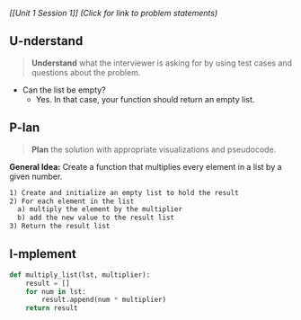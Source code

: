 *[[Unit 1 Session 1]] (Click for link to problem statements)*

## U-nderstand
 
> **Understand** what the interviewer is asking for by using test cases and questions about the problem.

- Can the list be empty?
  - Yes.  In that case, your function should return an empty list.

## P-lan

> **Plan** the solution with appropriate visualizations and pseudocode.

**General Idea:** Create a function that multiplies every element in a list by a given number.

```markdown
1) Create and initialize an empty list to hold the result 
2) For each element in the list
  a) multiply the element by the multiplier
  b) add the new value to the result list
3) Return the result list
```

## I-mplement

```python
def multiply_list(lst, multiplier):
	result = []
	for num in lst:
		result.append(num * multiplier)
	return result
```